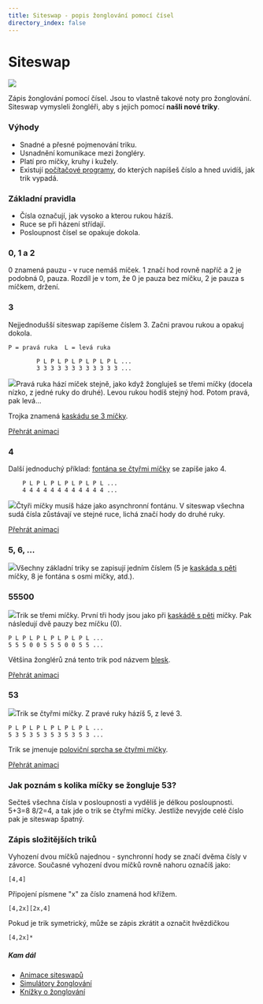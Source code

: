 ```yaml
---
title: Siteswap - popis žonglování pomocí čísel
directory_index: false
---
```


# Siteswap

![](/img/s/siteswapa.png)

Zápis žonglování pomocí čísel. Jsou to vlastně takové noty pro žonglování. Siteswap vymysleli žongléři, aby s jejich pomocí **našli nové triky**.

### Výhody

- Snadné a přesné pojmenování triku.
- Usnadnění komunikace mezi žongléry.
- Platí pro míčky, kruhy i kužely.
- Existují [počítačové programy](/software.html "Simulátory žonglování"), do kterých napíšeš číslo a hned uvidíš, jak trik vypadá.

### Základní pravidla

- Čísla označují, jak vysoko a kterou rukou házíš.
- Ruce se při házení střídají.
- Posloupnost čísel se opakuje dokola.

### 0, 1 a 2

0 znamená pauzu - v ruce nemáš míček. 1 značí hod rovně napříč a 2 je podobná 0, pauza. Rozdíl je v tom, že 0 je pauza bez míčku, 2 je pauza s míčkem, držení.

### 3

Nejjednodušší siteswap zapíšeme číslem 3. Začni pravou rukou a opakuj dokola.

	P = pravá ruka  L = levá ruka

			P L P L P L P L P L P L ...
			3 3 3 3 3 3 3 3 3 3 3 3 ...

[![](/img/k/kaskadaa.png)](/micky/3/kaskada.html "Základní trik se třemi míčky.")Pravá ruka hází míček stejně, jako když žongluješ se třemi míčky (docela nízko, z jedné ruky do druhé). Levou rukou hodíš stejný hod. Potom pravá, pak levá...

Trojka znamená [kaskádu se 3 míčky](/micky/3/kaskada.html "Základní trik se třemi míčky.").

[Přehrát animaci](/animace/siteswap/3.html "Animace kaskády")

### 4

Další jednoduchý příklad: [fontána se čtyřmi míčky](/micky/4/fontana.html "Základní trik se čtyřmi míčky.") se zapíše jako 4.

		P L P L P L P L P L P L ...
		4 4 4 4 4 4 4 4 4 4 4 4 ...

[![](/img/f/fontanaa.png)](/micky/4/fontana.html "Základní trik se čtyřmi míčky.")Čtyři míčky musíš háze jako asynchronní fontánu. V siteswap všechna sudá čísla zůstávají ve stejné ruce, lichá značí hody do druhé ruky.

[Přehrát animaci](/animace/siteswap/4.html "Animace fontány")

### 5, 6, ...

[![](/img/m/micky-6-fontanaa.png)](/micky/6/ "Trik se šesti míčky.")Všechny základní triky se zapisují jedním číslem (5 je [kaskáda s pěti](/micky/5/kaskada.html "Trik s pěti míčky.") míčky, 8 je fontána s osmi míčky, atd.).

### 55500

[![](/img/b/bleskc.png)](/micky/3/blesk.html "blesk")Trik se třemi míčky. První tři hody jsou jako při [kaskádě s pěti](/micky/5/kaskada.html "Trik s pěti míčky.") míčky. Pak následují dvě pauzy bez míčku (0).

    P L P L P L P L P L P L ...
    5 5 5 0 0 5 5 5 0 0 5 5 ...

Většina žonglérů zná tento trik pod názvem [blesk](/micky/3/blesk.html "blesk").

[Přehrát animaci](/animace/siteswap/55500.html "Animace žonglování blesku")

### 53

[![](/img/p/p4sprchac.png)](/micky/4/sprcha-polovicni.html "Trik se čtyřmi míčky.")Trik se čtyřmi míčky. Z pravé ruky házíš 5, z levé 3.


    P L P L P L P L P L P L ...
    5 3 5 3 5 3 5 3 5 3 5 3 ...

Trik se jmenuje [poloviční sprcha se čtyřmi míčky](/micky/4/sprcha-polovicni.html "Trik se čtyřmi míčky.").

[Přehrát animaci](/animace/siteswap/53.html "Animace poloviční sprchy")

### Jak poznám s kolika míčky se žongluje 53?

Sečteš všechna čísla v posloupnosti a vydělíš je délkou posloupnosti. 5+3=8 8/2=4, a tak jde o trik se čtyřmi míčky. Jestliže nevyjde celé číslo pak je siteswap špatný.

### Zápis složitějších triků

Vyhození dvou míčků najednou - synchronní hody se značí dvěma čísly v závorce. Současné vyhození dvou míčků rovně nahoru označíš jako:

	[4,4]

Připojení písmene "x" za číslo znamená hod křížem.

	[4,2x][2x,4]

Pokud je trik symetrický, může se zápis zkrátit a označit hvězdičkou

	[4,2x]*

##### Kam dál

- [Animace siteswapů](/animace/siteswap/ "Animace žonglérských siteswapů")
- [Simulátory žonglování](/software.html "Počítačové programy které kreslí animace žonglování.")
- [Knížky o žonglování](/literatura.html "Seznam knížek o žonglování.")
